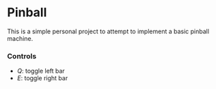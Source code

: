# Pinball

This is a simple personal project to attempt to implement a basic pinball machine. 

### Controls
- *Q*: toggle left bar
- *E*: toggle right bar
